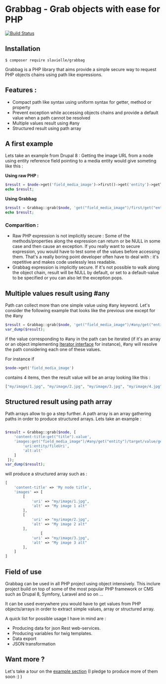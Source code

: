 # Grabbag - Grab objects with ease for PHP
[![Build Status](https://travis-ci.org/slavielle/grabbag.svg?branch=master)](https://travis-ci.org/slavielle/grabbag)

## Installation
```
$ composer require slavielle/grabbag
```

Grabbag is a PHP library that aims provide a simple secure way to request PHP objects chains using path like expressions.

## Features :
* Compact path like syntax using uniform syntax for getter, method or property
* Prevent exception while accessing objects chains and provide a default value when a path cannot be resolved
* Multiple values result using #any
* Structured result using path array

## A first example

Lets take an example from Drupal 8 : Getting the image URL from a node using entity reference field pointing to a media entity would give someting like this :

**Using raw PHP :**
```php
$result = $node->get('field_media_image')->first()->get('entity')->getTarget()->getValue()->get('field_image')->entity->getFileUri()
echo $result;
```

**Using Grabbag**
```php
$result = Grabbag::grab($node, 'get("field_media_image")/first/get("entity")/target/value/get("field_image")/entity/fileUri');
echo $result;
```

### Comparition : 
* Raw PHP expression is not implicitly secure : Some of the methods/properties along the expression can return or be NULL in some case and then cause an exception. If you really want to secure expression, you would have to test some of the values before accessing them. That's a really boring point developer often have to deal with : it's repetitive and makes code uselessly less readable. 
* Grabbag expression is implicitly secure. If it's not possible to walk along the object chain, result will be NULL by default, or set to a default-value to be specified or you can also let the exception pops.

## Multiple values result using #any

Path can collect more than one simple value using #any keyword.
Let's consider the following example that looks like the previous one except for the #any
```php
$result = Grabbag::grab($node, 'get("field_media_image")/#any/get("entity")/target/value/get("field_image")/entity/fileUri');
var_dump($result);
```
if the value corresponding to #any in the path can be iterated (if it's an array or an object implementing [Iterator interface](http://php.net/manual/en/class.iterator.php) for instance), #any will resolve the path considering each one of these values.

For instance if 
```php
$node->get('field_media_image') 
```
contains 4 items, then the result value will be an array looking like this : 
```php
["my/image/1.jpg", "my/image/2.jpg", "my/image/3.jpg", "my/image/4.jpg"]
```
## Structured result using path array
Path arrays allow to go a step further.
A path array is an array gathering paths in order to produce structured arrays.
Lets take an example : 

```php

$result = Grabbag::grab($node, [
    'content-title:get("title").value',
    'images:get("field_media_image")/#any/get("entity")/target/value/get("field_image")' => [
        'uri:entity/fileUri',
        'alt:alt'
    ]
 ]);
var_dump($result);
```
will produce a structured array such as : 
```php
[
    'content-title' => 'My node title', 
    'images' => [
        [
            'uri' => "my/image/1.jpg",
            'alt' => "My image 1 alt"
        ],
        [
            'uri' => "my/image/2.jpg",
            'alt' => "My image 2 alt"
        ],
                [
            'uri' => "my/image/3.jpg",
            'alt' => "My image 3 alt"
        ],
    ]
]
```
## Field of use

Grabbag can be used in all PHP project using object intensively. This inclure project build on top of some of the most popular PHP framework or CMS such as Drupal 8, Symfony, Laravel and so on ...

It can be used everywhere you would have to get values from PHP objects/arrays in order to extract simple values, array or structured array.

A quick list for possible usage I have in mind are : 
* Producing data for json Rest web-services.  
* Producing variables for twig templates.
* Data export
* JSON transformation

## Want more ?

Let's take a tour on the [example section](examples)
(I pledge to produce more of them soon :) )
